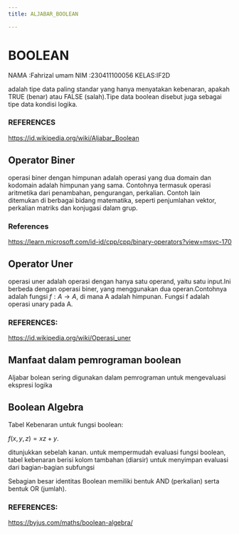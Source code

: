 ```yaml
---
title: ALJABAR_BOOLEAN

---
```


# BOOLEAN
NAMA :Fahrizal umam
NIM  :230411100056
KELAS:IF2D

adalah tipe data paling standar yang hanya menyatakan kebenaran, apakah TRUE (benar) atau FALSE (salah).Tipe data boolean disebut juga sebagai tipe data kondisi logika.
### REFERENCES
https://id.wikipedia.org/wiki/Aljabar_Boolean
## Operator Biner
 operasi biner dengan himpunan adalah operasi yang dua domain dan kodomain adalah himpunan yang sama. Contohnya termasuk operasi aritmetika dari penambahan, pengurangan, perkalian. Contoh lain ditemukan di berbagai bidang matematika, seperti penjumlahan vektor, perkalian matriks dan konjugasi dalam grup.
 
 ### References
 https://learn.microsoft.com/id-id/cpp/cpp/binary-operators?view=msvc-170
## Operator Uner
operasi uner adalah operasi dengan hanya satu operand, yaitu satu input.Ini berbeda dengan operasi biner, yang menggunakan dua operan.Contohnya adalah fungsi $f : A \to A$, di mana A adalah himpunan. Fungsi f adalah operasi unary pada A.

### REFERENCES:
https://id.wikipedia.org/wiki/Operasi_uner
## Manfaat dalam pemrograman boolean 
Aljabar bolean sering digunakan dalam pemrograman untuk mengevaluasi ekspresi logika 
## Boolean Algebra
Tabel Kebenaran untuk fungsi boolean:

$f(x, y, z) = xz + y$.

ditunjukkan sebelah kanan.
untuk mempermudah evaluasi fungsi boolean, tabel kebenaran berisi kolom tambahan (diarsir) untuk menyimpan evaluasi dari bagian-bagian subfungsi

Sebagian besar identitas Boolean memiliki bentuk AND (perkalian) serta bentuk OR (jumlah).

### REFERENCES: 
https://byjus.com/maths/boolean-algebra/